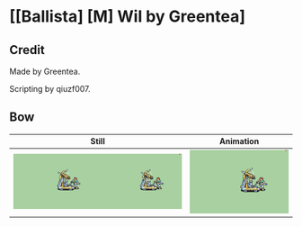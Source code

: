 # [\[Ballista\] \[M\] Wil by Greentea]

## Credit

Made by Greentea.

Scripting by qiuzf007.

## Bow

| Still | Animation |
| :---: | :-------: |
| ![Bow still](./Bow_000.png) | ![Bow animation](./Bow.gif) |
